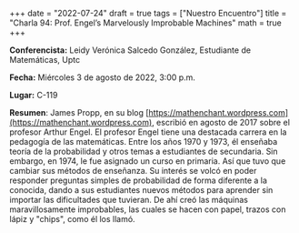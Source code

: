 +++
date  = "2022-07-24"
draft = true
tags  = ["Nuestro Encuentro"]
title = "Charla 94: Prof. Engel’s Marvelously Improbable Machines"
math  = true
+++

**Conferencista:**  Leidy Verónica Salcedo González, Estudiante de Matemáticas, Uptc

**Fecha:** Miércoles 3 de agosto de 2022, 3:00 p.m.

**Lugar:** C-119 

**Resumen**: James Propp, en su blog [https://mathenchant.wordpress.com](https://mathenchant.wordpress.com), escribió en agosto de 2017 sobre el profesor Arthur Engel. El profesor Engel tiene una destacada carrera en la pedagogía de las matemáticas. Entre los años 1970 y 1973, él enseñaba teoría de la probabilidad y otros temas a estudiantes de secundaria. Sin embargo, en 1974, le fue asignado un curso en primaria. Así que tuvo que cambiar sus métodos de enseñanza. Su interés se volcó en poder responder preguntas simples de probabilidad de forma diferente a la conocida, dando a sus estudiantes nuevos métodos para aprender sin importar las dificultades que tuvieran. De ahí creó las máquinas maravillosamente improbables, las cuales se hacen con papel, trazos con lápiz y "chips", como él los llamó.
